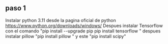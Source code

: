 ## paso 1
Instalar python 3.11
desde la pagina oficial de python
https://www.python.org/downloads/windows/
Despues instalar Tensorflow con el comando
"pip install --upgrade pip
pip install tensorflow
"
despues instalar pillow "pip install pillow
"
y este "pip install scipy"
